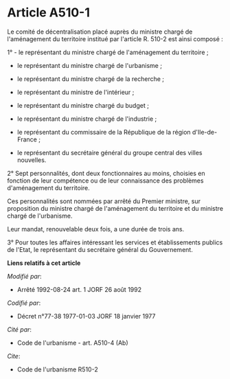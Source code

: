 # Article A510-1

Le comité de décentralisation placé auprès du ministre chargé de l'aménagement du territoire institué par l'article R. 510-2
est ainsi composé :

1° - le représentant du ministre chargé de l'aménagement du territoire ;

- le représentant du ministre chargé de l'urbanisme ;

- le représentant du ministre chargé de la recherche ;

- le représentant du ministre de l'intérieur ;

- le représentant du ministre chargé du budget ;

- le représentant du ministre chargé de l'industrie ;

- le représentant du commissaire de la République de la région d'Ile-de-France ;

- le représentant du secrétaire général du groupe central des villes nouvelles.

2° Sept personnalités, dont deux fonctionnaires au moins, choisies en fonction de leur compétence ou de leur connaissance des
problèmes d'aménagement du territoire.

Ces personnalités sont nommées par arrêté du Premier ministre, sur proposition du ministre chargé de l'aménagement du
territoire et du ministre chargé de l'urbanisme.

Leur mandat, renouvelable deux fois, a une durée de trois ans.

3° Pour toutes les affaires intéressant les services et établissements publics de l'Etat, le représentant du secrétaire
général du Gouvernement.

**Liens relatifs à cet article**

_Modifié par_:

  - Arrêté 1992-08-24 art. 1 JORF 26 août 1992

_Codifié par_:

  - Décret n°77-38 1977-01-03 JORF 18 janvier 1977

_Cité par_:

  - Code de l'urbanisme - art. A510-4 (Ab)

_Cite_:

  - Code de l'urbanisme R510-2
